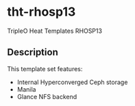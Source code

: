 # tht-rhosp13
TripleO Heat Templates RHOSP13

## Description

This template set features:
 - Internal Hyperconverged Ceph storage
 - Manila
 - Glance NFS backend
